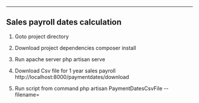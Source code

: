 
-----------------------------------
Sales payroll dates calculation
-----------------------------------

1. Goto project directory

2. Download project dependencies 
composer install

3. Run apache server
php artisan serve

4. Download Csv file for 1 year sales payroll
http://localhost:8000/paymentdates/download

5. Run script from command
php artisan PaymentDatesCsvFile --filename=


